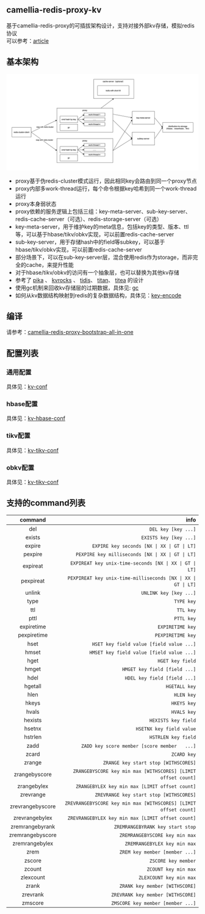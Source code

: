 
## camellia-redis-proxy-kv

基于camellia-redis-proxy的可插拔架构设计，支持对接外部kv存储，模拟redis协议    
可以参考：[article](article.md)  

## 基本架构

![img.png](img.png)

* proxy基于伪redis-cluster模式运行，因此相同key会路由到同一个proxy节点
* proxy内部多work-thread运行，每个命令根据key哈希到同一个work-thread运行
* proxy本身弱状态
* proxy依赖的服务逻辑上包括三组：key-meta-server、sub-key-server、redis-cache-server（可选）、redis-storage-server（可选）
* key-meta-server，用于维护key的meta信息，包括key的类型、版本、ttl等，可以基于hbase/tikv/obkv实现，可以前置redis-cache-server
* sub-key-server，用于存储hash中的field等subkey，可以基于hbase/tikv/obkv实现，可以前置redis-cache-server
* 部分场景下，可以在sub-key-server层，混合使用redis作为storage，而非完全的cache，来提升性能
* 对于hbase/tikv/obkv的访问有一个抽象层，也可以替换为其他kv存储
* 参考了 [pika](https://github.com/OpenAtomFoundation/pika) 、 [kvrocks](https://github.com/apache/kvrocks) 、 [tidis](https://github.com/yongman/tidis)、 [titan](https://github.com/distributedio/titan)、 [titea](https://github.com/distributedio/titan) 的设计
* 使用gc机制来回收kv存储层的过期数据，具体见: [gc](gc.md)
* 如何从kv数据结构映射到redis的复杂数据结构，具体见：[key-encode](key-encode.md)

## 编译

请参考：[camellia-redis-proxy-bootstrap-all-in-one](../other/camellia-redis-proxy-bootstrap-all-in-one.md)

## 配置列表

### 通用配置
具体见：[kv-conf](kv-conf.md)

### hbase配置
具体见：[kv-hbase-conf](kv-hbase-conf.md)

### tikv配置
具体见：[kv-tikv-conf](kv-tikv-conf.md)

### obkv配置
具体见：[kv-tikv-conf](kv-obkv-conf.md)

## 支持的command列表

|     command      |                                                             info |
|:----------------:|-----------------------------------------------------------------:|
|       del        |                                              `DEL key [key ...]` |
|      exists      |                                           `EXISTS key [key ...]` | 
|      expire      |                      `EXPIRE key seconds [NX \| XX \| GT \| LT]` |
|     pexpire      |                `PEXPIRE key milliseconds [NX \| XX \| GT \| LT]` |
|     expireat     |          `EXPIREAT key unix-time-seconds [NX \| XX \| GT \| LT]` |
|    pexpireat     |    `PEXPIREAT key unix-time-milliseconds [NX \| XX \| GT \| LT]` |
|      unlink      |                                           `UNLINK key [key ...]` |
|       type       |                                                       `TYPE key` |
|       ttl        |                                                        `TTL key` |
|       pttl       |                                                       `PTTL key` |
|    expiretime    |                                                 `EXPIRETIME key` |
|   pexpiretime    |                                                `PEXPIRETIME key` |
|       hset       |                         `HSET key field value [field value ...]` |
|      hmset       |                        `HMSET key field value [field value ...]` |
|       hget       |                                                 `HGET key field` |
|      hmget       |                                    `HMGET key field [field ...]` |
|       hdel       |                                     `HDEL key field [field ...]` |
|     hgetall      |                                                    `HGETALL key` |
|       hlen       |                                                       `HLEN key` |
|      hkeys       |                                                      `HKEYS key` |
|      hvals       |                                                      `HVALS key` |
|     hexists      |                                              `HEXISTS key field` |
|      hsetnx      |                                         `HSETNX key field value` |
|     hstrlen      |                                              `HSTRLEN key field` |
|       zadd       |                     `ZADD key score member [score member   ...]` |
|      zcard       |                                                      `ZCARD key` |
|      zrange      |                             `ZRANGE key start stop [WITHSCORES]` |
|  zrangebyscore   |    `ZRANGEBYSCORE key min max [WITHSCORES] [LIMIT offset count]` |
|   zrangebylex    |                   `ZRANGEBYLEX key min max [LIMIT offset count]` |
|    zrevrange     |                          `ZREVRANGE key start stop [WITHSCORES]` |
| zrevrangebyscore | `ZREVRANGEBYSCORE key min max [WITHSCORES] [LIMIT offset count]` |
|  zrevrangebylex  |                `ZREVRANGEBYLEX key min max [LIMIT offset count]` |
| zremrangebyrank  |                                 `ZREMRANGEBYRANK key start stop` |
| zremrangebyscore |                                   `ZREMRANGEBYSCORE key min max` |
|  zremrangebylex  |                                     `ZREMRANGEBYLEX key min max` |
|       zrem       |                                   `ZREM key member [member ...]` |
|      zscore      |                                              `ZSCORE key member` |
|      zcount      |                                             `ZCOUNT key min max` |
|    zlexcount     |                                          `ZLEXCOUNT key min max` |
|      zrank       |                                   `ZRANK key member [WITHSCORE]` |
|     zrevrank     |                                `ZREVRANK key member [WITHSCORE]` |
|     zmscore      |                                `ZMSCORE key member [member ...]` |
